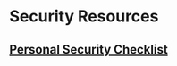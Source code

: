 # Security Resources

## [Personal Security Checklist](https://github.com/Lissy93/personal-security-checklist/blob/master/README.md)